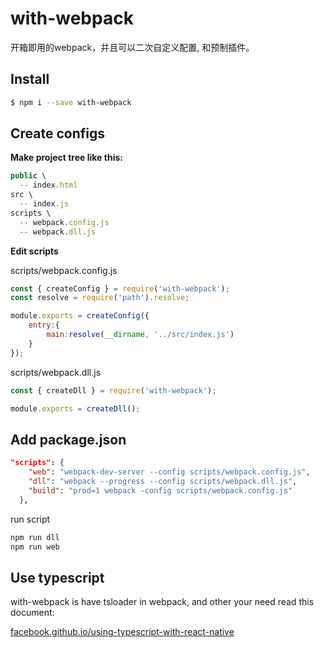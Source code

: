 # with-webpack

开箱即用的webpack，并且可以二次自定义配置, 和预制插件。

## Install

```sh
$ npm i --save with-webpack
```

## Create configs

**Make project tree like this:**

```js
public \
  -- index.html
src \
  -- index.js
scripts \
  -- webpack.config.js
  -- webpack.dll.js
```

**Edit scripts**

scripts/webpack.config.js
```js
const { createConfig } = require('with-webpack');
const resolve = require('path').resolve;

module.exports = createConfig({
    entry:{
        main:resolve(__dirname, '../src/index.js')
    }
});
```
scripts/webpack.dll.js
```js
const { createDll } = require('with-webpack');

module.exports = createDll();
```

## Add package.json

```json
"scripts": {
    "web": "webpack-dev-server --config scripts/webpack.config.js",
    "dll": "webpack --progress --config scripts/webpack.dll.js",
    "build": "prod=1 webpack -config scripts/webpack.config.js"
  },
```

run script
```sh
npm run dll
npm run web
```

## Use typescript

with-webpack is have tsloader in webpack, and other your need read this document:

[facebook.github.io/using-typescript-with-react-native](https://facebook.github.io/react-native/blog/2018/05/07/using-typescript-with-react-native.html)
